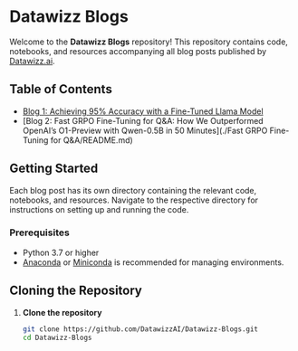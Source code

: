 # Datawizz Blogs

Welcome to the **Datawizz Blogs** repository! This repository contains code, notebooks, and resources accompanying all blog posts published by [Datawizz.ai](https://datawizz.ai).

## Table of Contents

- [Blog 1: Achieving 95% Accuracy with a Fine-Tuned Llama Model]([https://github.com/DatawizzAI/Blogs/blob/main/Fast%20GRPO%20Fine-Tuning%20for%20Q%26A%20/README.md])
- [Blog 2: Fast GRPO Fine-Tuning for Q&A: How We Outperformed OpenAI’s O1-Preview with Qwen-0.5B in 50 Minutes](./Fast GRPO Fine-Tuning for Q&A/README.md)

## Getting Started

Each blog post has its own directory containing the relevant code, notebooks, and resources. Navigate to the respective directory for instructions on setting up and running the code.

### Prerequisites

- Python 3.7 or higher
- [Anaconda](https://www.anaconda.com/products/individual) or [Miniconda](https://docs.conda.io/en/latest/miniconda.html) is recommended for managing environments.

## Cloning the Repository

1. **Clone the repository**

   ```bash
   git clone https://github.com/DatawizzAI/Datawizz-Blogs.git
   cd Datawizz-Blogs
